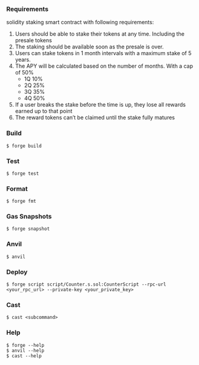 ### Requirements
solidity staking smart contract with following requirements:
1. Users should be able to stake their tokens at any time. Including the presale tokens
2. The staking should be available soon as the presale is over.
3. Users can stake tokens in 1 month intervals with a maximum stake of 5 years.
4. The APY will be calculated based on the number of months. With a cap of 50%
    - 1Q 10%
    - 2Q 25%
    - 3Q 35%
    - 4Q 50%
5. If a user breaks the stake before the time is up, they lose all rewards earned up to that point
6. The reward tokens can’t be claimed until the stake fully matures

### Build

```shell
$ forge build
```

### Test

```shell
$ forge test
```

### Format

```shell
$ forge fmt
```

### Gas Snapshots

```shell
$ forge snapshot
```

### Anvil

```shell
$ anvil
```

### Deploy

```shell
$ forge script script/Counter.s.sol:CounterScript --rpc-url <your_rpc_url> --private-key <your_private_key>
```

### Cast

```shell
$ cast <subcommand>
```

### Help

```shell
$ forge --help
$ anvil --help
$ cast --help
```
